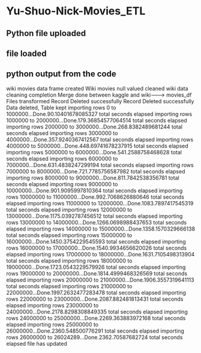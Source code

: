 # Yu-Shuo-Nick-Movies_ETL
## Python file uploaded 
## file loaded

## python output from the code
wiki movies data frame created
Wiki movies null valued cleaned
wiki data cleaning completion
Merge done between kaggle and wiki---> movies_df
Files transformed
Record Deleted successfully
Record Deleted successfully
Data deleted, Table kept
importing rows 0 to 1000000...Done.90.10401678085327 total seconds elapsed
importing rows 1000000 to 2000000...Done.179.36854577064514 total seconds elapsed
importing rows 2000000 to 3000000...Done.268.8382489681244 total seconds elapsed
importing rows 3000000 to 4000000...Done.357.9240367412567 total seconds elapsed
importing rows 4000000 to 5000000...Done.448.69741678237915 total seconds elapsed
importing rows 5000000 to 6000000...Done.541.2588758468628 total seconds elapsed
importing rows 6000000 to 7000000...Done.631.4838247299194 total seconds elapsed
importing rows 7000000 to 8000000...Done.721.7785756587982 total seconds elapsed
importing rows 8000000 to 9000000...Done.811.7842538356781 total seconds elapsed
importing rows 9000000 to 10000000...Done.901.9095997810364 total seconds elapsed
importing rows 10000000 to 11000000...Done.992.7068626880646 total seconds elapsed
importing rows 11000000 to 12000000...Done.1083.7897417545319 total seconds elapsed
importing rows 12000000 to 13000000...Done.1175.0392787456512 total seconds elapsed
importing rows 13000000 to 14000000...Done.1266.0698988437653 total seconds elapsed
importing rows 14000000 to 15000000...Done.1358.1570329666138 total seconds elapsed
importing rows 15000000 to 16000000...Done.1450.3754229545593 total seconds elapsed
importing rows 16000000 to 17000000...Done.1540.9934656620026 total seconds elapsed
importing rows 17000000 to 18000000...Done.1631.7105498313904 total seconds elapsed
importing rows 18000000 to 19000000...Done.1723.0543229579926 total seconds elapsed
importing rows 19000000 to 20000000...Done.1814.4999468326569 total seconds elapsed
importing rows 20000000 to 21000000...Done.1906.3557319641113 total seconds elapsed
importing rows 21000000 to 22000000...Done.1997.2632477283478 total seconds elapsed
importing rows 22000000 to 23000000...Done.2087.882481813431 total seconds elapsed
importing rows 23000000 to 24000000...Done.2178.8298308849335 total seconds elapsed
importing rows 24000000 to 25000000...Done.2269.363883972168 total seconds elapsed
importing rows 25000000 to 26000000...Done.2360.548500776291 total seconds elapsed
importing rows 26000000 to 26024289...Done.2362.70587682724 total seconds elapsed
file has updated 
